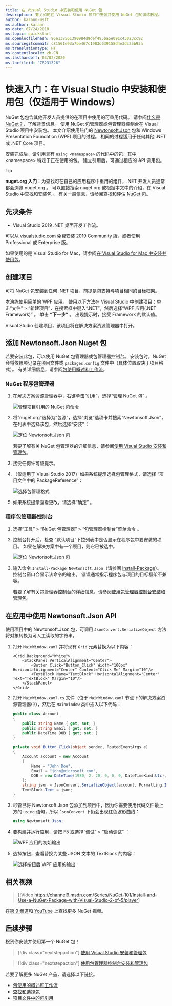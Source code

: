 ```yaml
---
title: 在 Visual Studio 中安装和使用 NuGet 包
description: 有关如何在 Visual Studio 项目中安装并使用 NuGet 包的演练教程。
author: karann-msft
ms.author: karann
ms.date: 07/24/2018
ms.topic: quickstart
ms.openlocfilehash: 96e138561390984d9def495ba5e091c43023cc92
ms.sourcegitcommit: c81561e93a7be467c1983d639158d4e3dc25b93a
ms.translationtype: HT
ms.contentlocale: zh-CN
ms.lasthandoff: 03/02/2020
ms.locfileid: "78231326"
---
```

# <a name="quickstart-install-and-use-a-package-in-visual-studio-windows-only"></a>快速入门：在 Visual Studio 中安装和使用包（仅适用于 Windows）

NuGet 包包含其他开发人员提供的在项目中使用的可重用代码。 请参阅[什么是 NuGet？](../What-is-NuGet.md)，了解背景信息。 使用 NuGet 包管理器或包管理器控制台在 Visual Studio 项目中安装包。 本文介绍使用热门的 [Newtonsoft.Json](https://www.nuget.org/packages/Newtonsoft.Json/) 包和 Windows Presentation Foundation (WPF) 项目的过程。 相同的过程适用于任何其他 .NET 或 .NET Core 项目。

安装完成后，请引用具有 `using <namespace>` 的代码中的包，其中 \<namespace\> 特定于正在使用的包。 建立引用后，可通过相应的 API 调用包。

> [!Tip]
> **nuget.org 入门**：为查找可在自己的应用程序中重用的组件，.NET 开发人员通常都会浏览 nuget.org  。 可以直接搜索 nuget.org 或根据本文中的介绍，在 Visual Studio 中查找和安装包  。 有关一般信息，请参阅[查找和评估 NuGet 包](../consume-packages/finding-and-choosing-packages.md)。

## <a name="prerequisites"></a>先决条件

- Visual Studio 2019 .NET 桌面开发工作流。

可以从 [visualstudio.com](https://www.visualstudio.com/) 免费安装 2019 Community 版，或者使用 Professional 或 Enterprise 版。

如果使用的是 Visual Studio for Mac，请参阅[在 Visual Studio for Mac 中安装并使用包](install-and-use-a-package-in-visual-studio-mac.md)。

## <a name="create-a-project"></a>创建项目

可将 NuGet 包安装到任何 .NET 项目，前提是包支持与项目相同的目标框架。

本演练使用简单的 WPF 应用。 使用以下方法在 Visual Studio 中创建项目：单击“文件” > “新建项目”，在搜索框中键入“.NET”，然后选择“WPF 应用(.NET Framework)”     。 单击 **“下一步”** 。 出现提示时，接受 Framework  的默认值。

Visual Studio 创建项目，该项目将在解决方案资源管理器中打开。

## <a name="add-the-newtonsoftjson-nuget-package"></a>添加 Newtonsoft.Json Nuget 包

若要安装此包，可以使用 NuGet 包管理器或包管理器控制台。 安装包时，NuGet 会将依赖项记录在项目文件或 `packages.config` 文件中（具体位置取决于项目格式）。 有关详细信息，请参阅[包使用概述和工作流](../consume-packages/Overview-and-Workflow.md)。

### <a name="nuget-package-manager"></a>NuGet 程序包管理器

1. 在解决方案资源管理器中，右键单击“引用”，选择“管理 NuGet 包”   。

    ![管理项目引用的 NuGet 包命令](media/QS_Use-02-ManageNuGetPackages.png)

1. 将“nuget.org”选择为“包源”，选择“浏览”选项卡并搜索“Newtonsoft.Json”，在列表中选择该包，然后选择“安装”     ：

    ![定位 Newtonsoft.Json 包](media/QS_Use-03-NewtonsoftJson.png)

    若要了解有关 NuGet 包管理器的详细信息，请参阅[使用 Visual Studio 安装和管理包](../consume-packages/install-use-packages-visual-studio.md)。

1. 接受任何许可证提示。

1. （仅适用于 Visual Studio 2017）如果系统提示选择包管理格式，请选择  “项目文件中的 PackageReference”：

    ![选择包管理格式](media/QS_Use-03b-SelectFormat.png)

1. 如果系统提示查看更改，请选择“确定”  。

### <a name="package-manager-console"></a>程序包管理器控制台

1. 选择“工具” > “NuGet 包管理器” > “包管理器控制台”菜单命令    。

1. 控制台打开后，检查  “默认项目”下拉列表中是否显示在程序包中要安装的项目。 如果在解决方案中有一个项目，则它已被选中。

    ![定位 Newtonsoft.Json 包](media/QS_Use-08-Console1.png)

1. 输入命令 `Install-Package Newtonsoft.Json`（请参阅 [Install-Package](../reference/ps-reference/ps-ref-install-package.md)）。 控制台窗口会显示该命令的输出。 错误通常指示程序包与项目的目标框架不兼容。

   若要了解有关包管理器控制台的详细信息，请参阅[使用包管理器控制台安装和管理包](../consume-packages/install-use-packages-powershell.md)。

## <a name="use-the-newtonsoftjson-api-in-the-app"></a>在应用中使用 Newtonsoft.Json API

使用项目中的 Newtonsoft.Json 包，可调用 `JsonConvert.SerializeObject` 方法将对象转换为可人工读取的字符串。

1. 打开 `MainWindow.xaml` 并将现有 `Grid` 元素替换为以下内容：

    ```xaml
    <Grid Background="White">
        <StackPanel VerticalAlignment="Center">
            <Button Click="Button_Click" Width="100px" HorizontalAlignment="Center" Content="Click Me" Margin="10"/>
            <TextBlock Name="TextBlock" HorizontalAlignment="Center" Text="TextBlock" Margin="10"/>
        </StackPanel>
    </Grid>
    ```

1. 打开 `MainWindow.xaml.cs` 文件（位于 `MainWindow.xaml` 节点下的解决方案资源管理器中），然后在 `MainWindow` 类中插入以下代码：

    ```cs
    public class Account
    {
        public string Name { get; set; }
        public string Email { get; set; }
        public DateTime DOB { get; set; }
    }

    private void Button_Click(object sender, RoutedEventArgs e)
    {
        Account account = new Account
        {
            Name = "John Doe",
            Email = "john@microsoft.com",
            DOB = new DateTime(1980, 2, 20, 0, 0, 0, DateTimeKind.Utc),
        };
        string json = JsonConvert.SerializeObject(account, Formatting.Indented);
        TextBlock.Text = json;
    }
    ```

1. 尽管已将 Newtonsoft.Json 包添加到项目中，因为你需要使用代码文件最上方的 `using` 语句，所以 `JsonConvert` 下仍会出现红色波形曲线：

    ```cs
    using Newtonsoft.Json;
    ```

1. 要构建并运行应用，请按 F5 或选择“调试” > “启动调试”   ：

    ![WPF 应用的初始输出](media/QS_Use-06-AppStart.png)

1. 选择按钮，查看替换为某些 JSON 文本的 TextBlock 的内容：

    ![选择按钮后 WPF 应用的输出](media/QS_Use-07-AppEnd.png)

## <a name="related-video"></a>相关视频

> [!Video https://channel9.msdn.com/Series/NuGet-101/Install-and-Use-a-NuGet-Package-with-Visual-Studio-2-of-5/player]

在[第 9 频道](https://channel9.msdn.com/Series/NuGet-101)和 [YouTube](https://www.youtube.com/playlist?list=PLdo4fOcmZ0oVLvfkFk8O9h6v2Dcdh2bh_) 上查找更多 NuGet 视频。

## <a name="next-steps"></a>后续步骤

祝贺你安装并使用第一个 NuGet 包！

> [!div class="nextstepaction"]
> [使用 Visual Studio 安装和管理包](../consume-packages/install-use-packages-visual-studio.md)

> [!div class="nextstepaction"]
> [使用包管理器控制台安装和管理包](../consume-packages/install-use-packages-powershell.md)

若要了解更多 NuGet 产品，请选择以下链接。

- [包使用的概述和工作流](../consume-packages/overview-and-workflow.md)
- [查找和选择包](../consume-packages/finding-and-choosing-packages.md)
- [项目文件中的包引用](../consume-packages/package-references-in-project-files.md)
